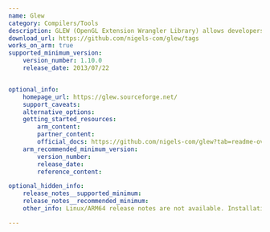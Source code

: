 ```yaml
---
name: Glew
category: Compilers/Tools
description: GLEW (OpenGL Extension Wrangler Library) allows developers to use advanced OpenGL features by handling extensions. It makes it easier to access and manage additional graphics functions.
download_url: https://github.com/nigels-com/glew/tags
works_on_arm: true
supported_minimum_version:
    version_number: 1.10.0
    release_date: 2013/07/22


optional_info:
    homepage_url: https://glew.sourceforge.net/
    support_caveats:
    alternative_options:
    getting_started_resources:
        arm_content:
        partner_content:
        official_docs: https://github.com/nigels-com/glew?tab=readme-ov-file#downloads
    arm_recommended_minimum_version:
        version_number:
        release_date:
        reference_content:

optional_hidden_info:
    release_notes__supported_minimum:
    release_notes__recommended_minimum:
    other_info: Linux/ARM64 release notes are not available. Installation and testing is done via "apt-get install libglew-dev" using the [1.10.0](https://launchpad.net/ubuntu/+source/glew/1.10.0-3) binary on Ubuntu 14.04.

---
```

